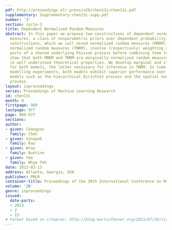 ```yaml
---
pdf: http://proceedings.mlr.press/v28/chen13i/chen13i.pdf
supplementary: Supplementary:chen13i-supp.pdf
number: '3'
section: cycle-3
title: Dependent Normalized Random Measures
abstract: In this paper we propose two constructions of dependent normalized random
  measures, a class of nonparametric priors over dependent probability measures. Our
  constructions, which we call mixed normalized random measures (MNRM) and thinned
  normalized random measures (TNRM), involve (respectively) weighting and thinning
  parts of a shared underlying Poisson process before combining them together. We
  show that both MNRM and TNRM are marginally normalized random measures, resulting
  in well understood theoretical properties. We develop marginal and slice samplers
  for both models, the latter necessary for inference in TNRM. In time-varying topic
  modelling experiments, both models exhibit superior performance over related dependent
  models such as the hierarchical Dirichlet process and the spatial normalized Gamma
  process.
layout: inproceedings
series: Proceedings of Machine Learning Research
id: chen13i
month: 0
firstpage: 969
lastpage: 977
page: 969-977
sections: 
author:
- given: Changyou
  family: Chen
- given: Vinayak
  family: Rao
- given: Wray
  family: Buntine
- given: Yee
  family: Whye Teh
date: 2013-02-13
address: Atlanta, Georgia, USA
publisher: PMLR
container-title: Proceedings of the 30th International Conference on Machine Learning
volume: '28'
genre: inproceedings
issued:
  date-parts:
  - 2013
  - 2
  - 13
# Format based on citeproc: http://blog.martinfenner.org/2013/07/30/citeproc-yaml-for-bibliographies/
---
```

